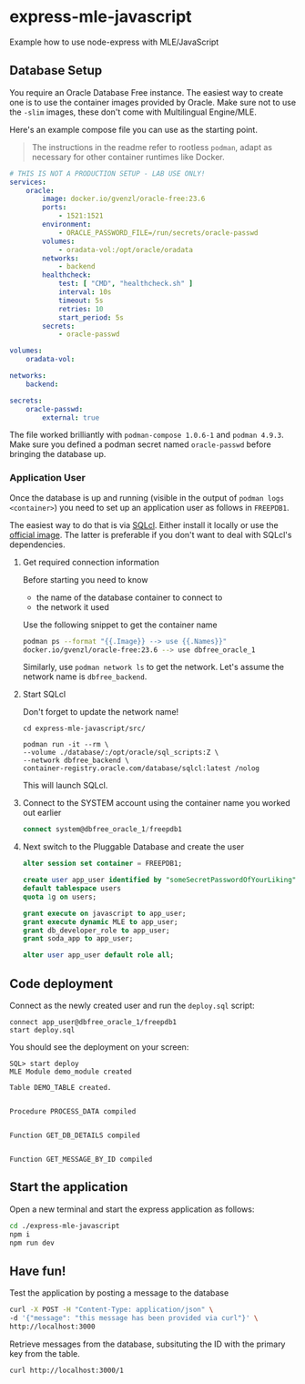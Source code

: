 # express-mle-javascript

Example how to use node-express with MLE/JavaScript

## Database Setup

You require an Oracle Database Free instance. The easiest way to create one is to use the container images provided by Oracle. Make sure not to use the `-slim` images, these don't come with Multilingual Engine/MLE.

Here's an example compose file you can use as the starting point.

>The instructions in the readme refer to rootless `podman`, adapt as necessary for other container runtimes like Docker.

```yaml
# THIS IS NOT A PRODUCTION SETUP - LAB USE ONLY!
services:
    oracle:
        image: docker.io/gvenzl/oracle-free:23.6
        ports:
            - 1521:1521
        environment:
            - ORACLE_PASSWORD_FILE=/run/secrets/oracle-passwd
        volumes:
            - oradata-vol:/opt/oracle/oradata
        networks:
            - backend
        healthcheck:
            test: [ "CMD", "healthcheck.sh" ]
            interval: 10s
            timeout: 5s
            retries: 10
            start_period: 5s
        secrets:
            - oracle-passwd

volumes:
    oradata-vol:

networks:
    backend:

secrets:
    oracle-passwd:
        external: true
```

The file worked brilliantly with `podman-compose 1.0.6-1` and `podman 4.9.3`. Make sure you defined a podman secret named `oracle-passwd` before bringing the database up.

### Application User

Once the database is up and running (visible in the output of `podman logs <container>`) you need to set up an application user as follows in `FREEPDB1`.

The easiest way to do that is via [SQLcl](https://www.oracle.com/database/sqldeveloper/technologies/sqlcl/). Either install it locally or use the [official image](https://container-registry.oracle.com/ords/ocr/ba/database/sqlcl). The latter is preferable if you don't want to deal with SQLcl's dependencies.

1. Get required connection information

    Before starting you need to know

    - the name of the database container to connect to
    - the network it used

    Use the following snippet to get the container name
    ```sh
    podman ps --format "{{.Image}} --> use {{.Names}}"
    docker.io/gvenzl/oracle-free:23.6 --> use dbfree_oracle_1
    ```

    Similarly, use `podman network ls` to get the network. Let's assume the network name is `dbfree_backend`.

1. Start SQLcl

    Don't forget to update the network name!

    ```
    cd express-mle-javascript/src/

    podman run -it --rm \
    --volume ./database/:/opt/oracle/sql_scripts:Z \
    --network dbfree_backend \
    container-registry.oracle.com/database/sqlcl:latest /nolog
    ```

    This will launch SQLcl.

1. Connect to the SYSTEM account using the container name you worked out earlier

    ```sql
    connect system@dbfree_oracle_1/freepdb1
    ```

1. Next switch to the Pluggable Database and create the user

    ```sql
    alter session set container = FREEPDB1;

    create user app_user identified by "someSecretPasswordOfYourLiking"
    default tablespace users
    quota 1g on users;

    grant execute on javascript to app_user;
    grant execute dynamic MLE to app_user;
    grant db_developer_role to app_user;
    grant soda_app to app_user;

    alter user app_user default role all;
    ```

## Code deployment

Connect as the newly created user and run the `deploy.sql` script:

```
connect app_user@dbfree_oracle_1/freepdb1
start deploy.sql
```

You should see the deployment on your screen:

```
SQL> start deploy
MLE Module demo_module created

Table DEMO_TABLE created.


Procedure PROCESS_DATA compiled


Function GET_DB_DETAILS compiled


Function GET_MESSAGE_BY_ID compiled
```

## Start the application

Open a new terminal and start the express application as follows:

```sh
cd ./express-mle-javascript
npm i
npm run dev
```

## Have fun!

Test the application by posting a message to the database

```sh
curl -X POST -H "Content-Type: application/json" \
-d '{"message": "this message has been provided via curl"}' \
http://localhost:3000
```

Retrieve messages from the database, subsituting the ID with the primary key from the table.

```sh
curl http://localhost:3000/1
```